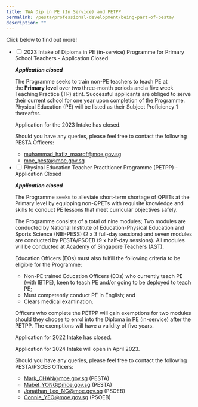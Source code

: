 ```yaml
---
title: TWA Dip in PE (In Service) and PETPP
permalink: /pesta/professional-development/being-part-of-pesta/
description: ""
---
```

Click below to find out more!

<ul class="jekyllcodex_accordion">
  <li>
    <input type="checkbox" id="accordion22">
    <label for="accordion22">2023 Intake of Diploma in PE (in-service) Programme for Primary School Teachers - Application Closed</label>
    <div>
    <p><strong><em>Application closed</em></strong></p>
<p>The Programme seeks to train non-PE teachers to teach PE at the <strong>Primary level</strong> over two three-month periods and a five week Teaching Practice (TP) stint. Successful applicants are obliged to serve their current school for one year upon completion of the Programme. Physical Education (PE) will be listed as their Subject Proficiency 1 thereafter. </p>
<p>Application for the 2023 Intake has closed. </p>
<p>Should you have any queries, please feel free to contact the following PESTA Officers:</p>
<ul>
<li><a href="mailto:&#x6d;&#x75;&#x68;&#97;&#109;&#x6d;&#97;&#100;&#95;&#104;&#97;&#x66;&#105;&#122;&#95;&#109;&#97;&#97;&#x72;&#x6f;&#x66;&#x40;&#x6d;&#x6f;&#101;&#x2e;&#103;&#x6f;&#118;&#46;&#x73;&#103;">&#x6d;&#x75;&#x68;&#97;&#109;&#x6d;&#97;&#100;&#95;&#104;&#97;&#x66;&#105;&#122;&#95;&#109;&#97;&#97;&#x72;&#x6f;&#x66;&#x40;&#x6d;&#x6f;&#101;&#x2e;&#103;&#x6f;&#118;&#46;&#x73;&#103;</a> </li>
<li><a href="mailto:&#x6d;&#111;&#101;&#x5f;&#112;&#x65;&#115;&#116;&#x61;&#64;&#x6d;&#111;&#x65;&#46;&#103;&#111;&#118;&#x2e;&#x73;&#103;">&#x6d;&#111;&#101;&#x5f;&#112;&#x65;&#115;&#116;&#x61;&#64;&#x6d;&#111;&#x65;&#46;&#103;&#111;&#118;&#x2e;&#x73;&#103;</a></li>
</ul>
    </div>
  </li>
  <li>
    <input type="checkbox" id="accordion23">
    <label for="accordion23">Physical Education Teacher Practitioner Programme (PETPP) - Application Closed</label>
    <div>
      <p><em><strong>Application closed</strong></em>  </p>
<p>The Programme seeks to alleviate short-term shortage of QPETs at the Primary level by equipping non-QPETs with requisite knowledge and skills to conduct PE lessons that meet curricular objectives safely. </p>
<p>The Programme consists of a total of nine modules; Two modules are conducted by National Institute of Education-Physical Education and Sports Science (NIE-PESS) (2 x 3 full-day sessions) and seven modules are conducted by PESTA/PSOEB (9 x half-day sessions). All modules will be conducted at Academy of Singapore Teachers (AST).</p>
<p>Education Officers (EOs) must also fulfill the following criteria to be eligible for the Programme:</p>
<ul>
<li>Non-PE trained Education Officers (EOs) who currently teach PE (with IBTPE), keen to teach PE and/or going to be deployed to teach PE;</li>
<li>Must competently conduct PE in English; and</li>
<li>Clears medical examination.</li>
</ul>
<p>Officers who complete the PETPP will gain exemptions for two modules should they choose to enrol into the Diploma in PE (in-service) after the PETPP. The exemptions will have a validity of five years.</p>
<p>Application for 2022 Intake has closed.</p>
<p>Application for 2024 Intake will open in April 2023.</p>
<p>Should you have any queries, please feel free to contact the following PESTA/PSOEB Officers:</p>
<ul>
<li><a href="mailto:Mark_CHAN@moe.gov.sg">Mark_CHAN@moe.gov.sg</a> (PESTA)</li>
<li><a href="mailto:Mabel_YEO@moe.gov.sg">Mabel_YONG@moe.gov.sg</a> (PESTA)</li>
<li><a href="mailto:Jonathan_Leo_NG@moe.gov.sg">Jonathan_Leo_NG@moe.gov.sg</a> (PSOEB)</li>
<li><a href="mailto:Connie_YEO@moe.gov.sg">Connie_YEO@moe.gov.sg</a> (PSOEB)</li>
</ul>
    </div>
  </li>
</ul>